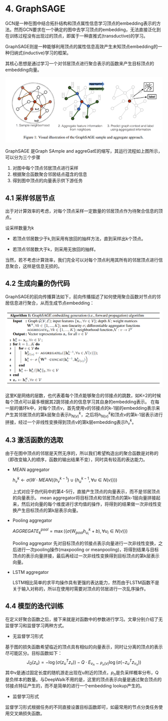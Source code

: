 # 4. GraphSAGE

GCN是一种在图中结合拓扑结构和顶点属性信息学习顶点的embedding表示的方法。然而GCN要求在一个确定的图中去学习顶点的embedding，无法直接泛化到在训练过程没有出现过的顶点，即属于一种直推式(transductive)的学习。

GraphSAGE则是一种能够利用顶点的属性信息高效产生未知顶点embedding的一种归纳式(inductive)学习的框架。

其核心思想是通过学习一个对邻居顶点进行聚合表示的函数来产生目标顶点的embedding向量。

![image-20220711090222424](./img/GSAGEPIC.jpg)

GraphSAGE 是Graph SAmple and aggreGatE的缩写，其运行流程如上图所示，可以分为三个步骤

1. 对图中每个顶点邻居顶点进行采样
2. 根据聚合函数聚合邻居结点蕴含的信息
3. 得到图中顶点的向量表示供下游任务

## 4.1 采样邻居节点

出于对计算效率的考虑，对每个顶点采样一定数量的邻居顶点作为待聚合信息的顶点。

设采样数量为k

- 若顶点邻居数少于k,则采用有放回的抽样方法，直到采样出k个顶点。

- 若顶点邻居数大于k，则采用无放回的抽样。

当然，若不考虑计算效率，我们完全可以对每个顶点利用其所有的邻居顶点进行信息聚合，这样是信息无损的。

## 4.2 生成向量的伪代码

GraphSAGE的前向传播算法如下，前向传播描述了如何使用聚合函数对节点的邻居信息进行聚合，从而生成节点embedding：

![image-20220711090651920](./img/GSAGE.jpg)

这里K是网络的层数，也代表着每个顶点能够聚合的邻接点的跳数，如K=2的时候每个顶点可以最多根据其2跳邻接点的信息学习其自身的embedding表示。
在每一层的循环k中，对每个顶点v，首先使用v的邻接点的k-1层的embedding表示来产生其邻居顶点的第k层聚合表示$h^k_{N(v)}$，之后将$h^k_{N(v)}$和顶点v的第k-1层表示进行拼接，经过一个非线性变换得到顶点v的第k层embedding表示$h^k_v$。

## 4.3 激活函数的选取

由于在图中顶点的邻居是天然无序的，所以我们希望构造出的聚合函数是对称的（即改变输入的顺序，函数的输出结果不变），同时具有较高的表达能力。

- MEAN aggregator

  $h_v^k\leftarrow\sigma(W\cdot MEAN(\{h^{k-1}_v\}\cup\{h_u^{k-1},\forall u\in N(v)\}))$

  上式对应于伪代码中的第4-5行，直接产生顶点的向量表示，而不是邻居顶点的向量表示。
  mean aggregator将目标顶点和邻居顶点的第k-1层向量拼接起来，然后对向量的每个维度进行求均值的操作，将得到的结果做一次非线性变换产生目标顶点的第k层表示向量。

- Pooling aggregator

  $AGGREGATE_k^{pool}=\max(\{\sigma(W_{pool}h_{u_i}^k+b),\forall u_i\in N(v)\})$

  Pooling aggregator 先对目标顶点的邻接点表示向量进行一次非线性变换，之后进行一次pooling操作(maxpooling or meanpooling)，将得到结果与目标顶点的表示向量拼接，最后再经过一次非线性变换得到目标顶点的第k层表示向量。

- LSTM aggregator

  LSTM相比简单的求平均操作具有更强的表达能力，然而由于LSTM函数不是关于输入对称的，所以在使用时需要对顶点的邻居进行一次乱序操作。

## 4.4 模型的迭代训练

在定义好聚合函数之后，接下来就是对函数中的参数进行学习。文章分别介绍了无监督学习和监督学习两种方式。

- 无监督学习形式

基于图的损失函数希望临近的顶点具有相似的向量表示，同时让分离的顶点的表示尽可能区分。目标函数如下：
$$
J_G(z_u)=-\log(\sigma(z_u^Tz_v))-Q\cdot E_{v_n\sim P_n(v)}\log(\sigma(-z_u^Tz_{v_n}))
$$
其中v是通过固定长度的随机游走出现在u附近的顶点，$p_n$是负采样概率分布，Q是负样本的数量。与DeepWalk不用的是，这里的顶点表示向量是通过聚合顶点的邻接点特征产生的，而不是简单的进行一个embedding lookup产生的。

- 监督学习形式

监督学习形式根据任务的不同直接设置目标函数即可，如最常用的节点分类任务使用交叉熵损失函数。